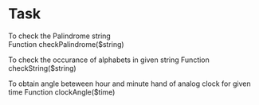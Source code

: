 # Task
To check the Palindrome string
<br />
Function checkPalindrome($string)

To check the occurance of alphabets in given string
Function checkString($string)

To obtain angle beteween hour and minute hand of analog clock for given time
Function clockAngle($time)
